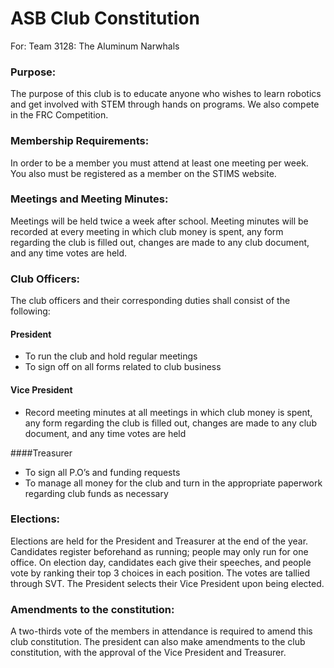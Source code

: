 # ASB Club Constitution
For: Team 3128: The Aluminum Narwhals

### Purpose:
The purpose of this club is to educate anyone who wishes to learn robotics and get involved with STEM through hands on programs. We also compete in the FRC Competition. 

### Membership Requirements:
In order to be a member you must attend at least one meeting per week. You also must be registered as a member on the STIMS website. 

### Meetings and Meeting Minutes:
Meetings will be held twice a week after school. Meeting minutes will be recorded at every meeting in which club money is spent, any form regarding the club is filled out, changes are made to any club document, and any time votes are held. 

### Club Officers:
The club officers and their corresponding duties shall consist of the following:

#### President

- To run the club and hold regular meetings
- To sign off on all forms related to club business

#### Vice President

- Record meeting minutes at all meetings in which club money is spent, any form regarding the club is filled out, changes are made to any club document, and any time votes are held 

####Treasurer

- To sign all P.O’s and funding requests
- To manage all money for the club and  turn in the appropriate paperwork regarding club funds as necessary


### Elections:
Elections are held for the President and Treasurer at the end of the year. Candidates register beforehand as running; people may only run for one office. On election day, candidates each give their speeches, and people vote by ranking their top 3 choices in each position. The votes are tallied through SVT.
The President selects their Vice President upon being elected.

### Amendments to the constitution:
A two-thirds vote of the members in attendance is required to amend this club constitution. The president can also make amendments to the club constitution, with the approval of the Vice President and Treasurer. 